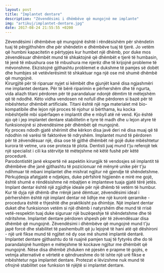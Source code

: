 ```yaml
---
layout: post
title: "Implantet dentare"
description: "Zëvendësimi i dhëmbëve që mungojnë me implante"
img: "artikuj/implantet-dentare.jpg"
date: 2017-08-24 21:55:55 +0200
---
```


<p>
Zëvendësimi i dhëmbëve që mungojnë është i rëndësishëm për shëndetin tuaj të përgjithshëm dhe për shëndetin e dhëmbëve tuaj të tjerë. Jo vetëm që humbni kapacitetin e përtypjes kur humbet një dhëmb, por duke mos zëvendësuar dhëmbët mund të shkaktojnë që dhëmbët e tjerë të humbasin, të jenë të mbushura ose të mbushura me njerëz dhe të krijojnë probleme të mëvonshme. Ekzistojnë gjithashtu problemet e dukshme të pamjes së dobët dhe humbjes së vetëvlerësimit të shkaktuar nga një ose më shumë dhëmbë që mungojnë.
<br/>
Kirurgjitë për të riparuar nyjet si këmbët dhe gjunjët kanë disa ngjashmëri me implantet dentare. Për të bërë riparimin e përhershëm dhe të ngurta, vida aliazh titani përdoren për të parandaluar ndonjë dëmtim të mëtejshëm që të ndodhë. Këto vidha vendosen në nofull dhe përdoren si bazë për të mbështetur dhëmbët artificiale. Titani është një nga materialet më bio-kompatibile dhe lejon një proces të njohur si bërthama, ku kocka mbështjellë mbi sipërfaqen e implantit dhe e mbyll atë në vend. Kjo është ajo që i jep implantet dentare stabilitetin e tyre të madh dhe u lejon atyre të funksionojnë si zëvendësime për dhëmbët që mungojnë.
<br/>
Ky proces ndodh gjatë shërimit dhe kërkon disa javë deri në disa muaj që të ndodhin në varësi të faktorëve të ndryshëm. Implantet mund të përdoren për të zëvendësuar një, disa ose të gjithë dhëmbët në gojë duke mbështetur kurora të vetme, ura ose proteza të plota. Dentisti juaj mund t'ju referojë tek një specialist i cili ka stërvitje të mëtejshme në këtë fushë për këtë procedurë.
<br/>
Parodontistët janë ekspertë në aspektin kirurgjik të vendosjes së implantit të dhëmbëve dhe janë gjithashtu të pozicionuar në mënyrë unike për t'ju ndihmuar të mbani implantet dhe mishrat ngjitur në gjendje të shëndetshme. Përkujdesja afatgjatë e ndjekjes, duke përfshirë higjienën e mirë me gojë, është shumë e rëndësishme në mbajtjen e implanteve tuaja gjatë tërë jetës.
<br/>
Implant dentar është një zgjidhje ideale për një dhëmb të vetëm të humbur. Kur të dyja një dhëmb dhe rrënjë janë dëmtuar, zëvendësimi ideal i përhershëm është një implant dentar në lidhje me një kurorë qeramike - procedura është e thjeshtë dhe praktikisht pa dhimbje. Një implant dentar duket dhe funksionon vetëm si një dhëmb i natyrshëm dhe mund të rrisë vetë-respektin tuaj duke siguruar një buzëqeshje të shëndetshme dhe të ndritshme.
Implantet dentare përdoren shpesh për të zëvendësuar disa dhëmbë që mungojnë. Zëvendësimi i dhëmbëve që mungojnë mund t'ju japë forcë dhe stabilitet të pashembullt që ju lejojnë të hani atë që dëshironi - një urë fikse mund të ngjitet në dy ose më shumë implantë dentarë.
<br/>
Implantet dentare gjithashtu do të ruajnë pamjen tuaj të fytyrës dhe do të parandalojnë humbjen e mëtejshme të kockave ngjitur me dhëmbët që mungojnë. Nëse disa dhëmbë zhduken në pjesën e prapme të gojës, e vetmja alternativë e vërtetë e qëndrueshme do të ishte një urë fikse e mbështetur nga implantet dentare. Protezat e lëvizshme nuk mund të ofrojnë stabilitet ose funksion të njëjtë si implantet dentare.
</p>